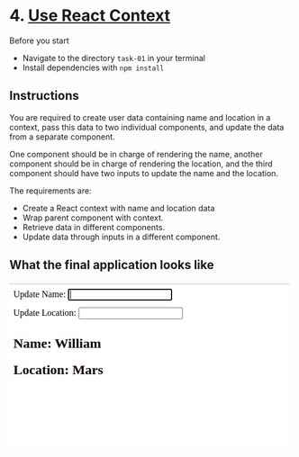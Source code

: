 # 4. [Use React Context](https://kentcdodds.com/blog/how-to-use-react-context-effectively)

Before you start

- Navigate to the directory `task-01` in your terminal
- Install dependencies with `npm install`

## Instructions

You are required to create user data containing name and location in a context, pass this data to two individual components, and update the data from a separate component.

One component should be in charge of rendering the name, another component should be in charge of rendering the location, and the third component should have two inputs to update the name and the location.

The requirements are:

- Create a React context with name and location data
- Wrap parent component with context.
- Retrieve data in different components.
- Update data through inputs in a different component.

## What the final application looks like

![Example](./public/example.gif)
